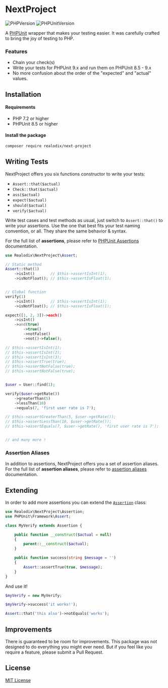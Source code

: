 # NextProject

![PHPVersion](https://img.shields.io/badge/PHP-^7.2|^8-777BB4.svg?style=flat-square)
![PHPUnitVersion](https://img.shields.io/badge/PHPUnit-^8.5|^9-3C9CD7.svg?style=flat-square)

A [PHPUnit](https://phpunit.de/) wrapper that makes your testing easier. It was carefully crafted to bring the joy of testing to PHP.

### Features
- Chain your check(s)
- Write your tests for PHPUnit 9.x and run them on PHPUnit 8.5 - 9.x
- No more confusion about the order of the "expected" and "actual" values.

## Installation

#### Requirements

- PHP 7.2 or higher
- PHPUnit 8.5 or higher

#### Install the package

```sh
composer require realodix/next-project
```

## Writing Tests

NextProject offers you six functions constructor to write your tests: 

- `Assert::that($actual)`
- `Check::that($actual)`
- `ass($actual)`
- `expect($actual)`
- `should($actual)`
- `verify($actual)`

Write test cases and test methods as usual, just switch to `Assert::that()` to write your
assertions. Use the one that best fits your test naming convention, or all. They share the
same behavior & syntax.

For the full list of **assertions**, please refer to [PHPUnit Assertions](https://phpunit.readthedocs.io/en/9.5/assertions.html) documentation.

```php
use Realodix\NextProject\Assert;

// Static method
Assert::that(1)
    ->isInt()       // $this->assertIsInt(1);
    ->isNotFloat(); // $this->assertIsFloat(1);


// Global function
verify(1)
    ->isInt()       // $this->assertIsInt(1);
    ->isNotFloat(); // $this->assertIsFloat(1);

expect([1, 2, 3])->each()
    ->isInt()
    ->and(true)
        ->true()
        ->notFalse()
        ->not()->false();

// $this->assertIsInt(1);
// $this->assertIsInt(2);
// $this->assertIsInt(3);
// $this->assertTrue(true);
// $this->assertNotFalse(true);
// $this->assertNotFalse(true);


$user = User::find(1);

verify($user->getRate())
    ->greaterThan(5)
    ->lessThan(10)
    ->equals(7, 'first user rate is 7');

// $this->assertGreaterThan(5, $user->getRate());
// $this->assertLessThan(10, $user->getRate());
// $this->assertEquals(7, $user->getRate(), 'first user rate is 7');


// and many more !
```

### Assertion Aliases

In addition to assertions, NextProject offers you a set of assertion aliases. For the full list of **assertion aliases**, please refer to [assertion aliases](/docs/AssertionAliases.md) documentation.

## Extending

In order to add more assertions you can extend the [`Assertion`](/src/Assertion.php) class:

```php
use Realodix\NextProject\Assertion;
use PHPUnit\Framework\Assert;

class MyVerify extends Assertion {

    public function __construct($actual = null)
    {
        parent::__construct($actual);
    }

    public function success(string $message = '')
    {
        Assert::assertTrue(true, $message);
    }
}
```

And use it!

```php
$myVerify = new MyVerify;

$myVerify->success('it works!');

Assert::that('this also')->notEquals('works');
```

## Improvements

There is guaranteed to be room for improvements. This package was not designed to do
everything you might ever need. But if you feel like you require a feature, please submit
a Pull Request.

## License

[MIT License](/LICENSE)

